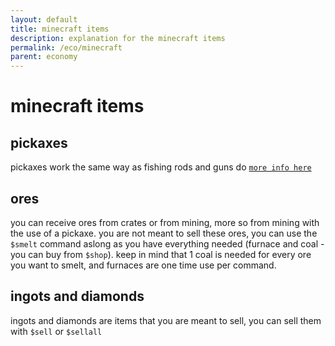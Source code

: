 ```yaml
---
layout: default
title: minecraft items
description: explanation for the minecraft items
permalink: /eco/minecraft
parent: economy
---
```


# minecraft items

## pickaxes

pickaxes work the same way as fishing rods and guns do [`more info here`](https://docs.nypsi.xyz/eco/fishingandhunting)

## ores

you can receive ores from crates or from mining, more so from mining with the use of a pickaxe. you are not meant to sell
these ores, you can use the `$smelt` command aslong as you have everything needed (furnace and coal - you can buy from
`$shop`). keep in mind that 1 coal is needed for every ore you want to smelt, and furnaces are one time use per command.

## ingots and diamonds

ingots and diamonds are items that you are meant to sell, you can sell them with `$sell` or `$sellall`
